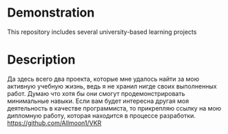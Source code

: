 # Demonstration
This repository includes several university-based learning projects
# Description
Да здесь всего два проекта, которые мне удалось найти за мою активную учебную жизнь, ведь я не хранил нигде своих выполненных работ.
Думаю что хотя бы они смогут продемонстрировать минимальные навыки.
Если вам будет интересна другая моя деятельность в качестве программиста, то прикрепляю ссылку на мою дипломную работу, которая находится в процессе разработки.
https://github.com/Allmoon1/VKR
